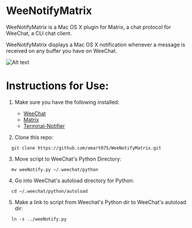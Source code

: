 # WeeNotifyMatrix
WeeNotifyMatrix is a Mac OS X plugin for Matrix, a chat protocol for WeeChat, a CLI chat client. 

WeeNotifyMatrix displays a Mac OS X notification whenever a message is received on any buffer you have on WeeChat.

![Alt text](/weeNotifyPic.png?raw=true "Script in Action")

# Instructions for Use:
  1. Make sure you have the following installed:
      * [WeeChat](https://weechat.org/files/doc/weechat_faq.en.html#compile_osx)
      * [Matrix](https://github.com/torhve/weechat-matrix-protocol-script/blob/master/README.md) 
      * [Terminal-Notifier](https://github.com/julienXX/terminal-notifier)
      
  2. Clone this repo:
  ```     
    git clone https://github.com/omart075/WeeNotifyMatrix.git    
  ``` 
  3. Move script to WeeChat's Python Directory:
  
  ```
    mv weeNotify.py ~/.weechat/python
  ```  
  4. Go into WeeChat's autoload directory for Python:
  
  ```
    cd ~/.weechat/python/autoload
  ```  
  5. Make a link to script from Weechat's Python dir to WeeChat's autoload dir:
  
  ```
    ln -s ../weeNotify.py
  ```
